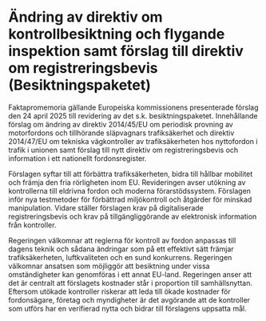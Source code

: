 # Ändring av direktiv om kontrollbesiktning och flygande inspektion samt förslag till direktiv om registreringsbevis (Besiktningspaketet)

Faktapromemoria gällande Europeiska kommissionens presenterade förslag den 24 april 2025 till revidering av det s.k. besiktningspaketet. Innehållande förslag om ändring av direktiv 2014/45/EU om periodisk provning av motorfordons och tillhörande
släpvagnars trafiksäkerhet och direktiv 2014/47/EU om tekniska vägkontroller av trafiksäkerheten hos nyttofordon i trafik i unionen samt förslag till nytt direktiv om registreringsbevis och information i ett nationellt fordonsregister.

Förslagen syftar till att förbättra trafiksäkerheten, bidra till hållbar mobilitet och främja den fria rörligheten inom EU. Revideringen avser utökning av kontrollerna till eldrivna fordon och moderna förarstödssystem. Förslagen inför nya testmetoder för förbättrad miljökontroll och åtgärder för minskad manipulation. Vidare ställer förslagen krav på digitaliserade registreringsbevis och krav på tillgängliggörande av elektronisk information från kontroller.

Regeringen välkomnar att reglerna för kontroll av fordon anpassas till dagens teknik och sådana ändringar som på ett effektivt sätt främjar trafiksäkerheten, luftkvaliteten och en sund konkurrens. Regeringen välkomnar ansatsen som möjliggör att besiktning under vissa omständigheter kan genomföras i ett annat EU-land. Regeringen anser att det är centralt att förslagets kostnader står i proportion till samhällsnyttan. Eftersom utökade kontroller riskerar att leda till ökade kostnader för fordonsägare, företag och myndigheter är det avgörande att de kontroller som utförs har en verifierad nytta och bidrar till förslagens uppsatta mål.
